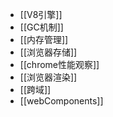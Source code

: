 
- [[V8引擎]]
- [[GC机制]]
- [[内存管理]]
- [[浏览器存储]]
- [[chrome性能观察]]
- [[浏览器渲染]]
- [[跨域]]
- [[webComponents]]